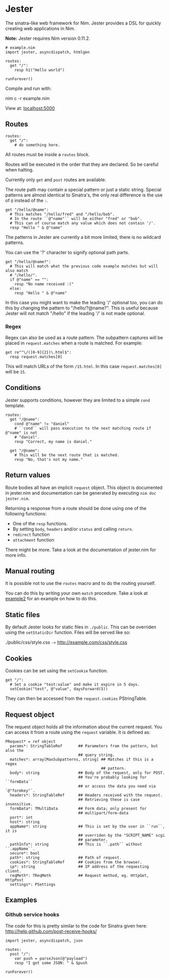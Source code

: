# Jester

The sinatra-like web framework for Nim. Jester provides a DSL for quickly 
creating web applications in Nim.

**Note:** Jester requires Nim version 0.11.2.

```nimrod
# example.nim
import jester, asyncdispatch, htmlgen

routes:
  get "/":
    resp h1("Hello world")

runForever()
```

Compile and run with:

  nim c -r example.nim


View at: [localhost:5000](http://localhost:5000)

## Routes

```nimrod
routes:
  get "/":
    # do something here.
```

All routes must be inside a ``routes`` block.

Routes will be executed in the order that they are declared. So be careful when
halting.

Currently only ``get`` and ``post`` routes are available.

The route path may contain a special pattern or just a static string. Special
patterns are almost identical to Sinatra's, the only real difference is the
use of ``@`` instead of the ``:``.

```nimrod
get "/hello/@name":
  # This matches "/hello/fred" and "/hello/bob".
  # In the route ``@"name"`` will be either "fred" or "bob".
  # This can of course match any value which does not contain '/'.
  resp "Hello " & @"name"
```

The patterns in Jester are currently a bit more limited, there is no
wildcard patterns.

You can use the '?' character to signify optional path parts.

```nimrod
get "/hello/@name?":
  # This will match what the previous code example matches but will also match
  # "/hello/".
  if @"name" == "":
    resp "No name received :("
  else:
    resp "Hello " & @"name"
```

In this case you might want to make the leading '/' optional too, you can do this
by changing the pattern to "/hello/?@name?". This is useful because Jester will
not match "/hello" if the leading '/' is not made optional.

### Regex

Regex can also be used as a route pattern. The subpattern captures will be
placed in ``request.matches`` when a route is matched. For example:

```nimrod
get re"^\/([0-9]{2})\.html$":
  resp request.matches[0]
```

This will match URLs of the form ``/15.html``. In this case
``request.matches[0]`` will be ``15``.

## Conditions

Jester supports conditions, however they are limited to a simple ``cond`` template.

```nimrod
routes:
  get "/@name":
    cond @"name" != "daniel"
    # ``cond`` will pass execution to the next matching route if @"name" is not
    # "daniel".
    resp "Correct, my name is daniel."

  get "/@name":
    # This will be the next route that is matched.
    resp "No, that's not my name."
```

## Return values

Route bodies all have an implicit ``request`` object. This object is documented
in jester.nim and documentation can be generated by executing ``nim doc jester.nim``.

Returning a response from a route should be done using one of the following
functions:
 
  * One of the ``resp`` functions.
  * By setting ``body``, ``headers`` and/or ``status`` and calling ``return``.
  * ``redirect`` function
  * ``attachment`` function

There might be more. Take a look at the documentation of jester.nim for more info.

## Manual routing

It is possible not to use the ``routes`` macro and to do the routing yourself.

You can do this by writing your own ``match`` procedure. Take a look at
[example2](tests/example2.nim) for an example on how to do this.

## Static files

By default Jester looks for static files in ``./public``. This can be overriden
using the ``setStaticDir`` function. Files will be served like so:

./public/css/style.css ``->`` http://example.com/css/style.css

## Cookies

Cookies can be set using the ``setCookie`` function.

```nimrod
get "/":
  # Set a cookie "test:value" and make it expire in 5 days.
  setCookie("test", @"value", daysForward(5))
```

They can then be accessed from the ``request.cookies`` PStringTable.

## Request object

The request object holds all the information about the current request.
You can access it from a route using the ``request`` variable. It is defined as:

```nimrod
PRequest* = ref object
  params*: StringTableRef       ## Parameters from the pattern, but also the
                                ## query string.
  matches*: array[MaxSubpatterns, string] ## Matches if this is a regex
                                          ## pattern.
  body*: string                 ## Body of the request, only for POST.
                                ## You're probably looking for ``formData``
                                ## or access the data you need via `@"formkey"`.
  headers*: StringTableRef      ## Headers received with the request.
                                ## Retrieving these is case insensitive.
  formData*: TMultiData         ## Form data; only present for
                                ## multipart/form-data
  port*: int
  host*: string
  appName*: string              ## This is set by the user in ``run``, it is
                                ## overriden by the "SCRIPT_NAME" scgi
                                ## parameter.
  pathInfo*: string             ## This is ``.path`` without ``.appName``.
  secure*: bool
  path*: string                 ## Path of request.
  cookies*: StringTableRef      ## Cookies from the browser.
  ip*: string                   ## IP address of the requesting client.
  reqMeth*: TReqMeth            ## Request method, eg. HttpGet, HttpPost
  settings*: PSettings
```

## Examples

### Github service hooks

The code for this is pretty similar to the code for Sinatra given here: http://help.github.com/post-receive-hooks/

```nimrod
import jester, asyncdispatch, json

routes:
  post "/":
    var push = parseJson(@"payload")
    resp "I got some JSON: " & $push

runForever()
```
